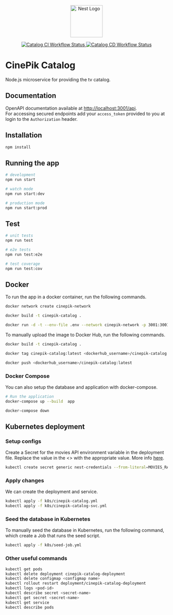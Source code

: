 <p align="center">
  <a href="http://nestjs.com/" target="blank"><img src="https://nestjs.com/img/logo-small.svg" width="100" alt="Nest Logo" /></a>
</p>

<p align="center">
  <a href="https://github.com/CinePik/catalog/actions/workflows/ci.yml" target="_blank">
    <img src="https://github.com/CinePik/catalog/actions/workflows/ci.yml/badge.svg" alt="Catalog CI Workflow Status" />
  </a>
  <a href="https://github.com/CinePik/catalog/actions/workflows/cd.yml" target="_blank">
    <img src="https://github.com/CinePik/catalog/actions/workflows/cd.yml/badge.svg" alt="Catalog CD Workflow Status" />
  </a>
</p>

# CinePik Catalog

Node.js microservice for providing the tv catalog.

## Documentation

OpenAPI documentation available at [http://localhost:3001/api](http://localhost:3001/api).  
For accessing secured endpoints add your `access_token` provided to you at login to the `Authorization` header.

## Installation

```bash
npm install
```

## Running the app

```bash
# development
npm run start

# watch mode
npm run start:dev

# production mode
npm run start:prod
```

## Test

```bash
# unit tests
npm run test

# e2e tests
npm run test:e2e

# test coverage
npm run test:cov
```

## Docker

To run the app in a docker container, run the following commands.

```bash
docker network create cinepik-network

docker build -t cinepik-catalog .

docker run -d -t --env-file .env --network cinepik-network -p 3001:3001 cinepik-catalog
```

To manually upload the image to Docker Hub, run the following commands.

```bash
docker build -t cinepik-catalog .

docker tag cinepik-catalog:latest <dockerhub_username>/cinepik-catalog:latest

docker push <dockerhub_username>/cinepik-catalog:latest
```

### Docker Compose

You can also setup the database and application with docker-compose.

```bash
# Run the application
docker-compose up --build  app

docker-compose down
```

## Kubernetes deployment

### Setup configs

Create a Secret for the movies API environment variable in the deployment file.
Replace the value in the <> with the appropriate value. More info [here](https://rapidapi.com/elisbushaj2/api/movies-api14).

```bash
kubectl create secret generic nest-credentials --from-literal=MOVIES_RAPID_API_KEY=<REPLACE_ME>
```

### Apply changes

We can create the deployment and service.

```bash
kubectl apply -f k8s/cinepik-catalog.yml
kubectl apply -f k8s/cinepik-catalog-svc.yml
```

### Seed the database in Kubernetes

To manually seed the database in Kubernetes, run the following command, which create a Job that runs the seed script.

```bash
kubectl apply -f k8s/seed-job.yml
```

### Other useful commands

```bash
kubectl get pods
kubectl delete deployment cinepik-catalog-deployment
kubectl delete configmap <configmap name>
kubectl rollout restart deployment/cinepik-catalog-deployment
kubectl logs <pod-id>
kubectl describe secret <secret-name>
kubectl get secret <secret-name>
kubectl get service
kubectl describe pods
```
